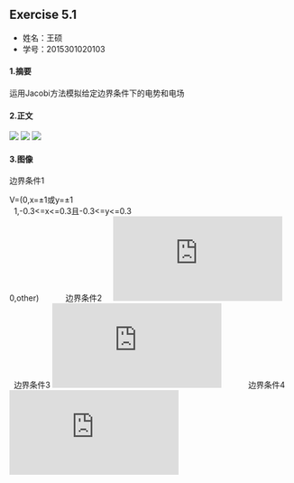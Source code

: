 ## Exercise 5.1
* 姓名：王硕
* 学号：2015301020103

#### 1.摘要
运用Jacobi方法模拟给定边界条件下的电势和电场
#### 2.正文
<img src="http://latex.codecogs.com/gif.latex?V(i,j)=\frac{1}{4}[V(i+1,j,k)+V(i-1,j,k)+V(i,j+1,k)+V(i,j-1,k)]">    
<img src="http://latex.codecogs.com/gif.latex?E_{x}=-\frac{\partial\,V}{\partial\,x}">  
<img src="http://latex.codecogs.com/gif.latex?E_{x}(i,j)\approx\,-\frac{V(i+1,j)-V(i-1,j)}{2\Delta\,x}">    

#### 3.图像    


边界条件1    

V=(0,x=±1或y=±1    
   1,-0.3<=x<=0.3且-0.3<=y<=0.3    
   0,other)
![]()    
![]()
![]()    
边界条件2    
![](http://latex.codecogs.com/gif.latex?V%3D%5Cbegin%7Bcases%7D%200%20%26%20%2Cx%3D%5Cpm%201%20%5C%20or%5C%20y%3D%5Cpm%201%20%5C%5C%201%20%26%20%2Cx%3D-0.3%5C%20and%5C%20y%3D0%5C%5C%20-1%20%26%20%2C%20x%3D0.3%5C%20and%5C%20y%3D0%5C%5C%200%20%26%20%2Cother%20%5Cend%7Bcases%7D)
![]()
![]()
![]()    
边界条件3
![](http://latex.codecogs.com/gif.latex?V%3D%5Cbegin%7Bcases%7D%200%20%26%20%2Cx%3D%5Cpm%201%20%5C%20or%5C%20y%3D%5Cpm%201%20%5C%5C%201%20%26%20%2Cx%3D-0.3%5C%20and%5C%20y%3D0%5C%5C%201%20%26%20%2C%20x%3D0.3%5C%20and%5C%20y%3D0%5C%5C%200%20%26%20%2Cother%20%5Cend%7Bcases%7D)    
![]()
![]()
![]()    
边界条件4
![](http://latex.codecogs.com/gif.latex?V%3D%5Cbegin%7Bcases%7D%200%20%26%20%2Cx%3D%5Cpm%201%20%5C%20or%5C%20y%3D%5Cpm%201%20%5C%5C%201%20%26%20%2Cx%3D-0.3%5C%20and%5C%20y%3D0.3%5C%5C%201%20%26%20%2C%20x%3D0.3%5C%20and%5C%20y%3D-0.3%5C%5C%20-1%20%26%20%2Cx%3D-0.3%5C%20and%5C%20y%3D-0.3%5C%5C%20-1%20%26%20%2C%20x%3D0.3%5C%20and%5C%20y%3D0.3%5C%5C%200%20%26%20%2Cother%20%5Cend%7Bcases%7D)


